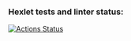 ### Hexlet tests and linter status:
[![Actions Status](https://github.com/arny-tiger/devops-for-programmers-project-74/actions/workflows/hexlet-check.yml/badge.svg)](https://github.com/arny-tiger/devops-for-programmers-project-74/actions)